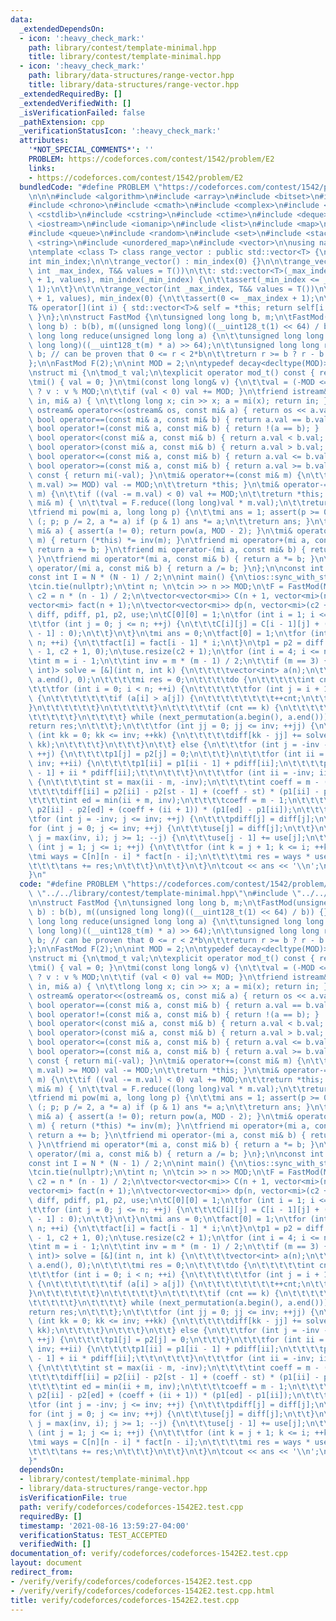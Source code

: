 ```yaml
---
data:
  _extendedDependsOn:
  - icon: ':heavy_check_mark:'
    path: library/contest/template-minimal.hpp
    title: library/contest/template-minimal.hpp
  - icon: ':heavy_check_mark:'
    path: library/data-structures/range-vector.hpp
    title: library/data-structures/range-vector.hpp
  _extendedRequiredBy: []
  _extendedVerifiedWith: []
  _isVerificationFailed: false
  _pathExtension: cpp
  _verificationStatusIcon: ':heavy_check_mark:'
  attributes:
    '*NOT_SPECIAL_COMMENTS*': ''
    PROBLEM: https://codeforces.com/contest/1542/problem/E2
    links:
    - https://codeforces.com/contest/1542/problem/E2
  bundledCode: "#define PROBLEM \"https://codeforces.com/contest/1542/problem/E2\"\
    \n\n\n#include <algorithm>\n#include <array>\n#include <bitset>\n#include <cassert>\n\
    #include <chrono>\n#include <cmath>\n#include <complex>\n#include <cstdio>\n#include\
    \ <cstdlib>\n#include <cstring>\n#include <ctime>\n#include <deque>\n#include\
    \ <iostream>\n#include <iomanip>\n#include <list>\n#include <map>\n#include <numeric>\n\
    #include <queue>\n#include <random>\n#include <set>\n#include <stack>\n#include\
    \ <string>\n#include <unordered_map>\n#include <vector>\n\nusing namespace std;\n\
    \ntemplate <class T> class range_vector : public std::vector<T> {\npublic:\n\t\
    int min_index;\n\n\trange_vector() : min_index(0) {}\n\n\trange_vector(int _min_index,\
    \ int _max_index, T&& values = T())\n\t\t: std::vector<T>(_max_index - _min_index\
    \ + 1, values), min_index(_min_index) {\n\t\tassert(_min_index <= _max_index +\
    \ 1);\n\t}\n\t\n\trange_vector(int _max_index, T&& values = T())\n\t\t: std::vector<T>(_max_index\
    \ + 1, values), min_index(0) {\n\t\tassert(0 <= _max_index + 1);\n\t}\n\t\n\t\
    T& operator[](int i) { std::vector<T>& self = *this; return self[i - min_index];\
    \ }\n};\n\nstruct FastMod {\n\tunsigned long long b, m;\n\tFastMod(unsigned long\
    \ long b) : b(b), m((unsigned long long)((__uint128_t(1) << 64) / b)) {}\n\tunsigned\
    \ long long reduce(unsigned long long a) {\n\t\tunsigned long long q = (unsigned\
    \ long long)((__uint128_t(m) * a) >> 64);\n\t\tunsigned long long r = a - q *\
    \ b; // can be proven that 0 <= r < 2*b\n\t\treturn r >= b ? r - b : r;\n\t}\n\
    };\n\nFastMod F(2);\n\nint MOD = 2;\n\ntypedef decay<decltype(MOD)>::type mod_t;\n\
    \nstruct mi {\n\tmod_t val;\n\texplicit operator mod_t() const { return val; }\n\
    \tmi() { val = 0; }\n\tmi(const long long& v) {\n\t\tval = (-MOD <= v && v < MOD)\
    \ ? v : v % MOD;\n\t\tif (val < 0) val += MOD; }\n\tfriend istream& operator>>(istream&\
    \ in, mi& a) { \n\t\tlong long x; cin >> x; a = mi(x); return in; }\n\tfriend\
    \ ostream& operator<<(ostream& os, const mi& a) { return os << a.val; }\n\tfriend\
    \ bool operator==(const mi& a, const mi& b) { return a.val == b.val; }\n\tfriend\
    \ bool operator!=(const mi& a, const mi& b) { return !(a == b); }    \n\tfriend\
    \ bool operator<(const mi& a, const mi& b) { return a.val < b.val; }\n\tfriend\
    \ bool operator>(const mi& a, const mi& b) { return a.val > b.val; }\n\tfriend\
    \ bool operator<=(const mi& a, const mi& b) { return a.val <= b.val; }\n\tfriend\
    \ bool operator>=(const mi& a, const mi& b) { return a.val >= b.val; }\n\tmi operator-()\
    \ const { return mi(-val); }\n\tmi& operator+=(const mi& m) {\n\t\tif ((val +=\
    \ m.val) >= MOD) val -= MOD;\n\t\treturn *this; }\n\tmi& operator-=(const mi&\
    \ m) {\n\t\tif ((val -= m.val) < 0) val += MOD;\n\t\treturn *this; }\n\tmi& operator*=(const\
    \ mi& m) { \n\t\tval = F.reduce((long long)val * m.val);\n\t\treturn *this; }\n\
    \tfriend mi pow(mi a, long long p) {\n\t\tmi ans = 1; assert(p >= 0);\n\t\tfor\
    \ (; p; p /= 2, a *= a) if (p & 1) ans *= a;\n\t\treturn ans; }\n\tfriend mi inv(const\
    \ mi& a) { assert(a != 0); return pow(a, MOD - 2); }\n\tmi& operator/=(const mi&\
    \ m) { return (*this) *= inv(m); }\n\tfriend mi operator+(mi a, const mi& b) {\
    \ return a += b; }\n\tfriend mi operator-(mi a, const mi& b) { return a -= b;\
    \ }\n\tfriend mi operator*(mi a, const mi& b) { return a *= b; }\n\tfriend mi\
    \ operator/(mi a, const mi& b) { return a /= b; }\n};\n\nconst int N = 505;\n\
    const int I = N * (N - 1) / 2;\n\nint main() {\n\tios::sync_with_stdio(false);\n\
    \tcin.tie(nullptr);\n\tint n; \n\tcin >> n >> MOD;\n\tF = FastMod(MOD);\n\tint\
    \ c2 = n * (n - 1) / 2;\n\tvector<vector<mi>> C(n + 1, vector<mi>(n + 1));\n\t\
    vector<mi> fact(n + 1);\n\tvector<vector<mi>> dp(n, vector<mi>(c2 + 1));\n\trange_vector<mi>\
    \ diff, pdiff, p1, p2, use;\n\tC[0][0] = 1;\n\tfor (int i = 1; i <= n; ++i) {\n\
    \t\tfor (int j = 0; j <= n; ++j) {\n\t\t\tC[i][j] = C[i - 1][j] + (j ? C[i - 1][j\
    \ - 1] : 0);\n\t\t}\n\t}\n\tmi ans = 0;\n\tfact[0] = 1;\n\tfor (int i = 1; i <=\
    \ n; ++i) {\n\t\tfact[i] = fact[i - 1] * i;\n\t}\n\tp1 = p2 = diff = pdiff = range_vector<mi>(-c2\
    \ - 1, c2 + 1, 0);\n\tuse.resize(c2 + 1);\n\tfor (int i = 4; i <= n; ++i) {\n\t\
    \tint m = i - 1;\n\t\tint inv = m * (m - 1) / 2;\n\t\tif (m == 3) {\n\t\t\tfunction<mi(int,\
    \ int)> solve = [&](int n, int k) {\n\t\t\t\tvector<int> a(n);\n\t\t\t\tiota(a.begin(),\
    \ a.end(), 0);\n\t\t\t\tmi res = 0;\n\t\t\t\tdo {\n\t\t\t\t\tint cnt = 0;\n\t\t\
    \t\t\tfor (int i = 0; i < n; ++i) {\n\t\t\t\t\t\tfor (int j = i + 1; j < n; ++j)\
    \ {\n\t\t\t\t\t\t\tif (a[i] > a[j]) {\n\t\t\t\t\t\t\t\t++cnt;\n\t\t\t\t\t\t\t\
    }\n\t\t\t\t\t\t}\n\t\t\t\t\t}\n\t\t\t\t\tif (cnt == k) {\n\t\t\t\t\t\tres += 1;\n\
    \t\t\t\t\t}\n\t\t\t\t} while (next_permutation(a.begin(), a.end()));\n\t\t\t\t\
    return res;\n\t\t\t};\n\t\t\tfor (int jj = 0; jj <= inv; ++jj) {\n\t\t\t\tfor\
    \ (int kk = 0; kk <= inv; ++kk) {\n\t\t\t\t\tdiff[kk - jj] += solve(m, jj) * solve(m,\
    \ kk);\n\t\t\t\t}\n\t\t\t}\n\t\t} else {\n\t\t\tfor (int j = -inv - 1; j <= inv;\
    \ ++j) {\n\t\t\t\tp1[j] = p2[j] = 0;\n\t\t\t}\n\t\t\tfor (int ii = -inv; ii <=\
    \ inv; ++ii) {\n\t\t\t\tp1[ii] = p1[ii - 1] + pdiff[ii];\n\t\t\t\tp2[ii] = p2[ii\
    \ - 1] + ii * pdiff[ii];\t\t\n\t\t\t}\n\t\t\tfor (int ii = -inv; ii <= inv; ++ii)\
    \ {\n\t\t\t\tint st = max(ii - m, -inv);\n\t\t\t\tint coeff = m - (ii - st);\n\
    \t\t\t\tdiff[ii] = p2[ii] - p2[st - 1] + (coeff - st) * (p1[ii] - p1[st - 1]);\n\
    \t\t\t\tint ed = min(ii + m, inv);\n\t\t\t\tcoeff = m - 1;\n\t\t\t\tdiff[ii] +=\
    \ p2[ii] - p2[ed] + (coeff + (ii + 1)) * (p1[ed] - p1[ii]);\n\t\t\t}\n\t\t}\n\t\
    \tfor (int j = -inv; j <= inv; ++j) {\n\t\t\tpdiff[j] = diff[j];\n\t\t}\n\t\t\
    for (int j = 0; j <= inv; ++j) {\n\t\t\tuse[j] = diff[j];\n\t\t}\n\t\tfor (int\
    \ j = max(inv, i); j >= 1; --j) {\n\t\t\tuse[j - 1] += use[j];\n\t\t}\n\t\tfor\
    \ (int j = 1; j <= i; ++j) {\n\t\t\tfor (int k = j + 1; k <= i; ++k) {\n\t\t\t\
    \tmi ways = C[n][n - i] * fact[n - i];\n\t\t\t\tmi res = ways * use[k - j + 1];\n\
    \t\t\t\tans += res;\n\t\t\t}\n\t\t}\n\t}\n\tcout << ans << '\\n';\n\treturn 0;\n\
    }\n"
  code: "#define PROBLEM \"https://codeforces.com/contest/1542/problem/E2\"\n\n#include\
    \ \"../../library/contest/template-minimal.hpp\"\n#include \"../../library/data-structures/range-vector.hpp\"\
    \n\nstruct FastMod {\n\tunsigned long long b, m;\n\tFastMod(unsigned long long\
    \ b) : b(b), m((unsigned long long)((__uint128_t(1) << 64) / b)) {}\n\tunsigned\
    \ long long reduce(unsigned long long a) {\n\t\tunsigned long long q = (unsigned\
    \ long long)((__uint128_t(m) * a) >> 64);\n\t\tunsigned long long r = a - q *\
    \ b; // can be proven that 0 <= r < 2*b\n\t\treturn r >= b ? r - b : r;\n\t}\n\
    };\n\nFastMod F(2);\n\nint MOD = 2;\n\ntypedef decay<decltype(MOD)>::type mod_t;\n\
    \nstruct mi {\n\tmod_t val;\n\texplicit operator mod_t() const { return val; }\n\
    \tmi() { val = 0; }\n\tmi(const long long& v) {\n\t\tval = (-MOD <= v && v < MOD)\
    \ ? v : v % MOD;\n\t\tif (val < 0) val += MOD; }\n\tfriend istream& operator>>(istream&\
    \ in, mi& a) { \n\t\tlong long x; cin >> x; a = mi(x); return in; }\n\tfriend\
    \ ostream& operator<<(ostream& os, const mi& a) { return os << a.val; }\n\tfriend\
    \ bool operator==(const mi& a, const mi& b) { return a.val == b.val; }\n\tfriend\
    \ bool operator!=(const mi& a, const mi& b) { return !(a == b); }    \n\tfriend\
    \ bool operator<(const mi& a, const mi& b) { return a.val < b.val; }\n\tfriend\
    \ bool operator>(const mi& a, const mi& b) { return a.val > b.val; }\n\tfriend\
    \ bool operator<=(const mi& a, const mi& b) { return a.val <= b.val; }\n\tfriend\
    \ bool operator>=(const mi& a, const mi& b) { return a.val >= b.val; }\n\tmi operator-()\
    \ const { return mi(-val); }\n\tmi& operator+=(const mi& m) {\n\t\tif ((val +=\
    \ m.val) >= MOD) val -= MOD;\n\t\treturn *this; }\n\tmi& operator-=(const mi&\
    \ m) {\n\t\tif ((val -= m.val) < 0) val += MOD;\n\t\treturn *this; }\n\tmi& operator*=(const\
    \ mi& m) { \n\t\tval = F.reduce((long long)val * m.val);\n\t\treturn *this; }\n\
    \tfriend mi pow(mi a, long long p) {\n\t\tmi ans = 1; assert(p >= 0);\n\t\tfor\
    \ (; p; p /= 2, a *= a) if (p & 1) ans *= a;\n\t\treturn ans; }\n\tfriend mi inv(const\
    \ mi& a) { assert(a != 0); return pow(a, MOD - 2); }\n\tmi& operator/=(const mi&\
    \ m) { return (*this) *= inv(m); }\n\tfriend mi operator+(mi a, const mi& b) {\
    \ return a += b; }\n\tfriend mi operator-(mi a, const mi& b) { return a -= b;\
    \ }\n\tfriend mi operator*(mi a, const mi& b) { return a *= b; }\n\tfriend mi\
    \ operator/(mi a, const mi& b) { return a /= b; }\n};\n\nconst int N = 505;\n\
    const int I = N * (N - 1) / 2;\n\nint main() {\n\tios::sync_with_stdio(false);\n\
    \tcin.tie(nullptr);\n\tint n; \n\tcin >> n >> MOD;\n\tF = FastMod(MOD);\n\tint\
    \ c2 = n * (n - 1) / 2;\n\tvector<vector<mi>> C(n + 1, vector<mi>(n + 1));\n\t\
    vector<mi> fact(n + 1);\n\tvector<vector<mi>> dp(n, vector<mi>(c2 + 1));\n\trange_vector<mi>\
    \ diff, pdiff, p1, p2, use;\n\tC[0][0] = 1;\n\tfor (int i = 1; i <= n; ++i) {\n\
    \t\tfor (int j = 0; j <= n; ++j) {\n\t\t\tC[i][j] = C[i - 1][j] + (j ? C[i - 1][j\
    \ - 1] : 0);\n\t\t}\n\t}\n\tmi ans = 0;\n\tfact[0] = 1;\n\tfor (int i = 1; i <=\
    \ n; ++i) {\n\t\tfact[i] = fact[i - 1] * i;\n\t}\n\tp1 = p2 = diff = pdiff = range_vector<mi>(-c2\
    \ - 1, c2 + 1, 0);\n\tuse.resize(c2 + 1);\n\tfor (int i = 4; i <= n; ++i) {\n\t\
    \tint m = i - 1;\n\t\tint inv = m * (m - 1) / 2;\n\t\tif (m == 3) {\n\t\t\tfunction<mi(int,\
    \ int)> solve = [&](int n, int k) {\n\t\t\t\tvector<int> a(n);\n\t\t\t\tiota(a.begin(),\
    \ a.end(), 0);\n\t\t\t\tmi res = 0;\n\t\t\t\tdo {\n\t\t\t\t\tint cnt = 0;\n\t\t\
    \t\t\tfor (int i = 0; i < n; ++i) {\n\t\t\t\t\t\tfor (int j = i + 1; j < n; ++j)\
    \ {\n\t\t\t\t\t\t\tif (a[i] > a[j]) {\n\t\t\t\t\t\t\t\t++cnt;\n\t\t\t\t\t\t\t\
    }\n\t\t\t\t\t\t}\n\t\t\t\t\t}\n\t\t\t\t\tif (cnt == k) {\n\t\t\t\t\t\tres += 1;\n\
    \t\t\t\t\t}\n\t\t\t\t} while (next_permutation(a.begin(), a.end()));\n\t\t\t\t\
    return res;\n\t\t\t};\n\t\t\tfor (int jj = 0; jj <= inv; ++jj) {\n\t\t\t\tfor\
    \ (int kk = 0; kk <= inv; ++kk) {\n\t\t\t\t\tdiff[kk - jj] += solve(m, jj) * solve(m,\
    \ kk);\n\t\t\t\t}\n\t\t\t}\n\t\t} else {\n\t\t\tfor (int j = -inv - 1; j <= inv;\
    \ ++j) {\n\t\t\t\tp1[j] = p2[j] = 0;\n\t\t\t}\n\t\t\tfor (int ii = -inv; ii <=\
    \ inv; ++ii) {\n\t\t\t\tp1[ii] = p1[ii - 1] + pdiff[ii];\n\t\t\t\tp2[ii] = p2[ii\
    \ - 1] + ii * pdiff[ii];\t\t\n\t\t\t}\n\t\t\tfor (int ii = -inv; ii <= inv; ++ii)\
    \ {\n\t\t\t\tint st = max(ii - m, -inv);\n\t\t\t\tint coeff = m - (ii - st);\n\
    \t\t\t\tdiff[ii] = p2[ii] - p2[st - 1] + (coeff - st) * (p1[ii] - p1[st - 1]);\n\
    \t\t\t\tint ed = min(ii + m, inv);\n\t\t\t\tcoeff = m - 1;\n\t\t\t\tdiff[ii] +=\
    \ p2[ii] - p2[ed] + (coeff + (ii + 1)) * (p1[ed] - p1[ii]);\n\t\t\t}\n\t\t}\n\t\
    \tfor (int j = -inv; j <= inv; ++j) {\n\t\t\tpdiff[j] = diff[j];\n\t\t}\n\t\t\
    for (int j = 0; j <= inv; ++j) {\n\t\t\tuse[j] = diff[j];\n\t\t}\n\t\tfor (int\
    \ j = max(inv, i); j >= 1; --j) {\n\t\t\tuse[j - 1] += use[j];\n\t\t}\n\t\tfor\
    \ (int j = 1; j <= i; ++j) {\n\t\t\tfor (int k = j + 1; k <= i; ++k) {\n\t\t\t\
    \tmi ways = C[n][n - i] * fact[n - i];\n\t\t\t\tmi res = ways * use[k - j + 1];\n\
    \t\t\t\tans += res;\n\t\t\t}\n\t\t}\n\t}\n\tcout << ans << '\\n';\n\treturn 0;\n\
    }"
  dependsOn:
  - library/contest/template-minimal.hpp
  - library/data-structures/range-vector.hpp
  isVerificationFile: true
  path: verify/codeforces/codeforces-1542E2.test.cpp
  requiredBy: []
  timestamp: '2021-08-16 13:59:27-04:00'
  verificationStatus: TEST_ACCEPTED
  verifiedWith: []
documentation_of: verify/codeforces/codeforces-1542E2.test.cpp
layout: document
redirect_from:
- /verify/verify/codeforces/codeforces-1542E2.test.cpp
- /verify/verify/codeforces/codeforces-1542E2.test.cpp.html
title: verify/codeforces/codeforces-1542E2.test.cpp
---
```

